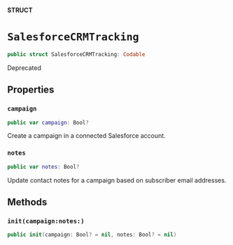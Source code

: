 **STRUCT**

# `SalesforceCRMTracking`

```swift
public struct SalesforceCRMTracking: Codable
```

Deprecated

## Properties
### `campaign`

```swift
public var campaign: Bool?
```

Create a campaign in a connected Salesforce account.

### `notes`

```swift
public var notes: Bool?
```

Update contact notes for a campaign based on subscriber email addresses.

## Methods
### `init(campaign:notes:)`

```swift
public init(campaign: Bool? = nil, notes: Bool? = nil)
```
